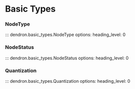 # Basic Types

### NodeType

::: dendron.basic_types.NodeType
    options:
        heading_level: 0

### NodeStatus

::: dendron.basic_types.NodeStatus
    options:
        heading_level: 0

### Quantization

::: dendron.basic_types.Quantization
    options:
        heading_level: 0